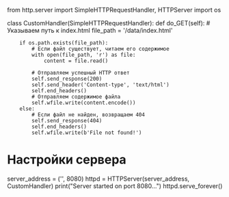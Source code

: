 from http.server import SimpleHTTPRequestHandler, HTTPServer
import os

class CustomHandler(SimpleHTTPRequestHandler):
    def do_GET(self):
        # Указываем путь к index.html
        file_path = '/data/index.html'
        
        if os.path.exists(file_path):
            # Если файл существует, читаем его содержимое
            with open(file_path, 'r') as file:
                content = file.read()
            
            # Отправляем успешный HTTP ответ
            self.send_response(200)
            self.send_header('Content-type', 'text/html')
            self.end_headers()
            # Отправляем содержимое файла
            self.wfile.write(content.encode())
        else:
            # Если файл не найден, возвращаем 404
            self.send_response(404)
            self.end_headers()
            self.wfile.write(b'File not found!')

# Настройки сервера
server_address = ('', 8080)
httpd = HTTPServer(server_address, CustomHandler)
print("Server started on port 8080...")
httpd.serve_forever()
